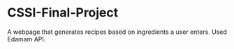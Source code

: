 # CSSI-Final-Project
A webpage that generates recipes based on ingredients a user enters. Used Edamam API.
